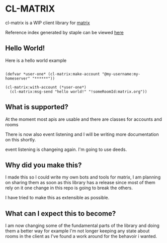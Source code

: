 # CL-MATRIX
cl-matrix is a WIP client library for [matrix](https://matrix.org)

Reference index generated by staple can be viewed [here](https://gnuxie.gitlab.io/cl-matrix)

## Hello World!
Here is a hello world example

```

(defvar *user-one* (cl-matrix:make-account "@my-username:my-homeserver" "******"))

(cl-matrix:with-account (*user-one*)
  (cl-matrix:msg-send "hello world!" "!someRoomId:matrix.org"))
```

## What is supported?
At the moment most apis are usable and there are classes for accounts and rooms

There is now also event listening and I will be writing more documentation on this shortly.

event listening is changeing again. I'm going to use deeds.

## Why did you make this?
I made this so I could write my own bots and tools for matrix, I am planning on sharing them as soon as this library has a release since most of them rely on it one change in this repo is going to break the others.

I have tried to make this as extensible as possible.

## What can I expect this to become?
I am now changing some of the fundamental parts of the library and doing them a better way for example
I'm not longer keeping any state about rooms in the client as I've found a work around for the behavoir i wanted.


